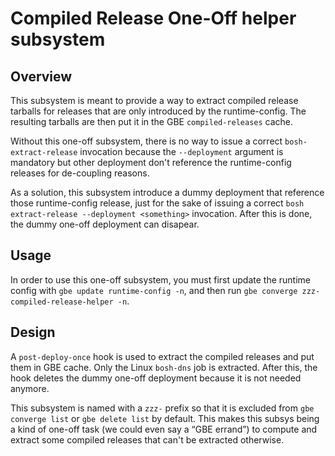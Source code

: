 Compiled Release One-Off helper subsystem
=========================================


## Overview

This subsystem is meant to provide a way to extract compiled release
tarballs for releases that are only introduced by the runtime-config.
The resulting tarballs are then put it in the GBE `compiled-releases`
cache.

Without this one-off subsystem, there is no way to issue a correct
`bosh-extract-release` invocation because the `--deployment` argument
is mandatory but other deployment don't reference the runtime-config
releases for de-coupling reasons.

As a solution, this subsystem introduce a dummy deployment that
reference those runtime-config release, just for the sake of issuing a
correct `bosh extract-release --deployment <something>` invocation.
After this is done, the dummy one-off deployment can disapear.


## Usage

In order to use this one-off subsystem, you must first update the
runtime config with `gbe update runtime-config -n`, and then run
`gbe converge zzz-compiled-release-helper -n`.


## Design

A `post-deploy-once` hook is used to extract the compiled releases and
put them in GBE cache. Only the Linux `bosh-dns` job is extracted.
After this, the hook deletes the dummy one-off deployment because it
is not needed anymore.

This subsystem is named with a `zzz-` prefix so that it is excluded
from `gbe converge list` or `gbe delete list` by default. This makes
this subsys being a kind of one-off task (we could even say a “GBE
errand”) to compute and extract some compiled releases that can't be
extracted otherwise.
